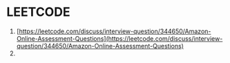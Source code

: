 # LEETCODE

1. [https://leetcode.com/discuss/interview-question/344650/Amazon-Online-Assessment-Questions](https://leetcode.com/discuss/interview-question/344650/Amazon-Online-Assessment-Questions)
2. 
